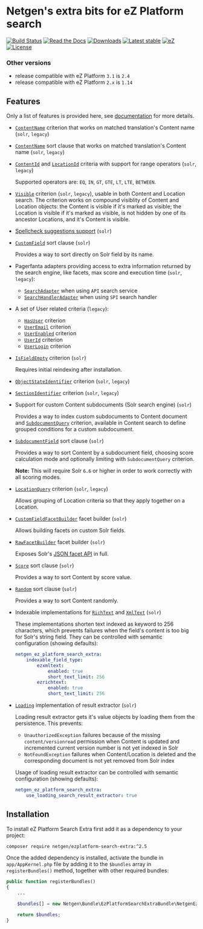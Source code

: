 # Netgen's extra bits for eZ Platform search

[![Build Status](https://img.shields.io/travis/netgen/ezplatform-search-extra.svg?style=flat-square)](https://travis-ci.com/netgen/ezplatform-search-extra)
[![Read the Docs](https://img.shields.io/readthedocs/pip.svg?style=flat-square)](https://netgen-ezplatform-search-extra.readthedocs.io/en/latest/index.html)
[![Downloads](https://img.shields.io/packagist/dt/netgen/ezplatform-search-extra.svg?style=flat-square)](https://packagist.org/packages/netgen/ezplatform-search-extra)
[![Latest stable](https://img.shields.io/github/release/netgen/ezplatform-search-extra.svg?style=flat-square)](https://packagist.org/packages/netgen/ezplatform-search-extra)
[![eZ](https://img.shields.io/badge/eZ%20Platform-%E2%89%A5%203.2-orange.svg?style=flat-square)](https://ezplatform.com/)
[![License](https://img.shields.io/github/license/netgen/ezplatform-search-extra.svg?style=flat-square)](https://packagist.org/packages/netgen/ezplatform-search-extra)

### Other versions
- release compatible with eZ Platform `3.1` is `2.4`
- release compatible with eZ Platform `2.x` is `1.14`

## Features

Only a list of features is provided here, see
[documentation](https://netgen-ezplatform-search-extra.readthedocs.io)
for more details.

- [`ContentName`](https://github.com/netgen/ezplatform-search-extra/blob/1.13/lib/API/Values/Content/Query/Criterion/ContentName.php) criterion that works on matched translation's Content name  (`solr`, `legacy`)

- [`ContentName`](https://github.com/netgen/ezplatform-search-extra/blob/1.13/lib/API/Values/Content/Query/SortClause/ContentName.php) sort clause that works on matched translation's Content name  (`solr`, `legacy`)

- [`ContentId`](https://github.com/netgen/ezplatform-search-extra/blob/master/lib/API/Values/Content/Query/Criterion/ContentId.php) and [`LocationId`](https://github.com/netgen/ezplatform-search-extra/blob/master/lib/API/Values/Content/Query/Criterion/LocationId.php) criteria with support for range operators  (`solr`, `legacy`)

  Supported operators are: `EQ`, `IN`, `GT`, `GTE`, `LT`, `LTE`, `BETWEEN`.

- [`Visible`](https://github.com/netgen/ezplatform-search-extra/blob/master/lib/API/Values/Content/Query/Criterion/Visible.php) criterion (`solr`, `legacy`),
  usable in both Content and Location search. The criterion works on compound visiblity of Content and Location objects:
  the Content is visible if it's marked as visible; the Location is visible if it's marked as visible, is not hidden by
  one of its ancestor Locations, and it's Content is visible.

- [Spellcheck suggestions support](https://docs.netgen.io/projects/search-extra/en/latest/reference/spellcheck_suggestions.html) (`solr`)

- [`CustomField`](https://github.com/netgen/ezplatform-search-extra/blob/master/lib/API/Values/Content/Query/SortClause/CustomField.php) sort clause (`solr`)

  Provides a way to sort directly on Solr field by its name.

- Pagerfanta adapters providing access to extra information returned by the search
  engine, like facets, max score and execution time (`solr`, `legacy`):

  - [`SearchAdapter`](https://github.com/netgen/ezplatform-search-extra/blob/master/lib/Core/Pagination/Pagerfanta/SearchAdapter.php) when using `API` search service
  - [`SearchHandlerAdapter`](https://github.com/netgen/ezplatform-search-extra/blob/master/lib/Core/Pagination/Pagerfanta/SearchHandlerAdapter.php) when using `SPI` search handler

- A set of User related criteria (`legacy`):

  - [`HasUser`](https://github.com/netgen/ezplatform-search-extra/blob/master/lib/API/Values/Content/Query/Criterion/HasUser.php) criterion
  - [`UserEmail`](https://github.com/netgen/ezplatform-search-extra/blob/master/lib/API/Values/Content/Query/Criterion/UserEmail.php) criterion
  - [`UserEnabled`](https://github.com/netgen/ezplatform-search-extra/blob/master/lib/API/Values/Content/Query/Criterion/UserEnabled.php) criterion
  - [`UserId`](https://github.com/netgen/ezplatform-search-extra/blob/master/lib/API/Values/Content/Query/Criterion/UserId.php) criterion
  - [`UserLogin`](https://github.com/netgen/ezplatform-search-extra/blob/master/lib/API/Values/Content/Query/Criterion/UserLogin.php) criterion

- [`IsFieldEmpty`](https://github.com/netgen/ezplatform-search-extra/blob/master/lib/API/Values/Content/Query/Criterion/IsFieldEmpty.php) criterion (`solr`)

  Requires initial reindexing after installation.

- [`ObjectStateIdentifier`](https://github.com/netgen/ezplatform-search-extra/blob/master/lib/API/Values/Content/Query/Criterion/ObjectStateIdentifier.php) criterion (`solr`, `legacy`)
- [`SectionIdentifier`](https://github.com/netgen/ezplatform-search-extra/blob/master/lib/API/Values/Content/Query/Criterion/SectionIdentifier.php) criterion (`solr`, `legacy`)
- Support for custom Content subdocuments (Solr search engine) (`solr`)

  Provides a way to index custom subdocuments to Content document and
  [`SubdocumentQuery`](https://github.com/netgen/ezplatform-search-extra/blob/master/lib/API/Values/Content/Query/Criterion/SubdocumentQuery.php)
  criterion, available in Content search to define grouped conditions for a custom subdocument.

- [`SubdocumentField`](https://github.com/netgen/ezplatform-search-extra/blob/master/lib/API/Values/Content/Query/SortClause/SubdocumentField.php) sort clause (`solr`)

  Provides a way to sort Content by a subdocument field, choosing score calculation mode and optionally limiting with `SubdocumentQuery` criterion.

  **Note:** This will require Solr `6.6` or higher in order to work correctly with all scoring modes.

- [`LocationQuery`](https://github.com/netgen/ezplatform-search-extra/blob/master/lib/API/Values/Content/Query/Criterion/LocationQuery.php) criterion (`solr`, `legacy`)

  Allows grouping of Location criteria so that they apply together on a Location.

- [`CustomFieldFacetBuilder`](https://github.com/netgen/ezplatform-search-extra/blob/master/lib/API/Values/Content/Query/FacetBuilder/CustomFieldFacetBuilder.php) facet builder (`solr`)

  Allows building facets on custom Solr fields.

- [`RawFacetBuilder`](https://github.com/netgen/ezplatform-search-extra/blob/master/lib/Core/Search/Solr/API/FacetBuilder/RawFacetBuilder.php) facet builder (`solr`)

  Exposes Solr's [JSON facet API](https://lucene.apache.org/solr/guide/7_4/json-facet-api.html) in full.

- [`Score`](https://github.com/netgen/ezplatform-search-extra/blob/master/lib/API/Values/Content/Query/SortClause/Score.php) sort clause (`solr`)

  Provides a way to sort Content by score value.

- [`Random`](https://github.com/netgen/ezplatform-search-extra/blob/master/lib/API/Values/Content/Query/SortClause/Random.php) sort clause (`solr`)

  Provides a way to sort Content randomly.
  
- Indexable implementations for [`RichText`](https://github.com/netgen/ezplatform-search-extra/blob/master/lib/Core/FieldType/RichText/Indexable.php) and [`XmlText`](https://github.com/netgen/ezplatform-search-extra/blob/master/lib/Core/FieldType/XmlText/Indexable.php) (`solr`)

  These implementations shorten text indexed as keyword to 256 characters, which prevents failures
  when the field's content is too big for Solr's string field. They can be controlled with
  semantic configuration (showing defaults):

  ```yaml
  netgen_ez_platform_search_extra:
      indexable_field_type:
          ezxmltext:
              enabled: true
              short_text_limit: 256
          ezrichtext:
              enabled: true
              short_text_limit: 256
  ```

- [`Loading`](https://github.com/netgen/ezplatform-search-extra/blob/master/lib/Core/Search/Solr/ResultExtractor/LoadingResultExtractor.php) implementation of result extractor (`solr`)

  Loading result extractor gets it's value objects by loading them from the persistence. This
  prevents:

    - `UnauthorizedException` failures because of the missing `content/versionread` permission
    when Content is updated and incremented current version number is not yet indexed in Solr
    - `NotFoundException` failures when Content/Location is deleted and the corresponding document
    is not yet removed from Solr index

  Usage of loading result extractor can be controlled with semantic configuration (showing defaults):

  ```yaml
  netgen_ez_platform_search_extra:
      use_loading_search_result_extractor: true
  ```

## Installation

To install eZ Platform Search Extra first add it as a dependency to your project:

```sh
composer require netgen/ezplatform-search-extra:^2.5
```

Once the added dependency is installed, activate the bundle in `app/AppKernel.php` file by adding it to the `$bundles` array in `registerBundles()` method, together with other required bundles:

```php
public function registerBundles()
{
    ...

    $bundles[] = new Netgen\Bundle\EzPlatformSearchExtraBundle\NetgenEzPlatformSearchExtraBundle;

    return $bundles;
}
```
